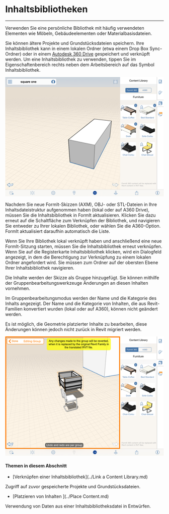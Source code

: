 

# Inhaltsbibliotheken

---

Verwenden Sie eine persönliche Bibliothek mit häufig verwendeten Elementen wie Möbeln, Gebäudeelementen oder Materialbasisdateien.

Sie können ältere Projekte und Grundstücksdateien speichern. Ihre Inhaltsbibliothek kann in einem lokalen Ordner (etwa einem Drop Box Sync-Ordner) oder in einem [Autodesk 360 Drive](https://360.autodesk.com) gespeichert und verknüpft werden. Um eine Inhaltsbibliothek zu verwenden, tippen Sie im Eigenschaftenbereich rechts neben dem Arbeitsbereich auf das Symbol Inhaltsbibliothek.

![](Images/GUID-DA780C9C-4CE3-4F9E-91DC-D2DC95054AC2-low.png)

Nachdem Sie neue FormIt-Skizzen (AXM), OBJ- oder STL-Dateien in Ihre Inhaltsdateistruktur aufgenommen haben (lokal oder auf A360 Drive), müssen Sie die Inhaltsbibliothek in FormIt aktualisieren. Klicken Sie dazu erneut auf die Schaltfläche zum Verknüpfen der Bibliothek, und navigieren Sie entweder zu Ihrer lokalen Bibliothek, oder wählen Sie die A360-Option. FormIt aktualisiert daraufhin automatisch die Liste.

Wenn Sie Ihre Bibliothek lokal verknüpft haben und anschließend eine neue FormIt-Sitzung starten, müssen Sie die Inhaltsbibliothek erneut verknüpfen. Wenn Sie auf die Registerkarte Inhaltsbibliothek klicken, wird ein Dialogfeld angezeigt, in dem die Berechtigung zur Verknüpfung zu einem lokalen Ordner angefordert wird. Sie müssen zum Ordner auf der obersten Ebene Ihrer Inhaltsbibliothek navigieren.

Die Inhalte werden der Skizze als Gruppe hinzugefügt. Sie können mithilfe der Gruppenbearbeitungswerkzeuge Änderungen an diesen Inhalten vornehmen.

Im Gruppenbearbeitungsmodus werden der Name und die Kategorie des Inhalts angezeigt. Der Name und die Kategorie von Inhalten, die aus Revit-Familien konvertiert wurden (lokal oder auf A360), können nicht geändert werden.

Es ist möglich, die Geometrie platzierter Inhalte zu bearbeiten, diese Änderungen können jedoch nicht zurück in Revit migriert werden.

![](Images/GUID-7B4DAA6C-0C7A-4953-9BD5-89113FD6D2D2-low.png)

#### Themen in diesem Abschnitt

* [Verknüpfen einer Inhaltsbibliothek](../Link a Content Library.md)

Zugriff auf zuvor gespeicherte Projekte und Grundstücksdateien.

* [Platzieren von Inhalten ](../Place Content.md)

Verwendung von Daten aus einer Inhaltsbibliotheksdatei in Entwürfen.

